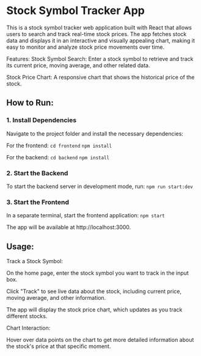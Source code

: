 # Stock Symbol Tracker App

This is a stock symbol tracker web application built with React that allows users to search and track real-time stock prices. The app fetches stock data and displays it in an interactive and visually appealing chart, making it easy to monitor and analyze stock price movements over time.

Features:
Stock Symbol Search: Enter a stock symbol to retrieve and track its current price, moving average, and other related data.

Stock Price Chart: A responsive chart that shows the historical price of the stock.

## How to Run:
### 1. Install Dependencies
Navigate to the project folder and install the necessary dependencies:

For the frontend:
`cd frontend`
`npm install`

For the backend:
`cd backend`
`npm install`

### 2. Start the Backend
To start the backend server in development mode, run:
`npm run start:dev`

### 3. Start the Frontend
In a separate terminal, start the frontend application:
`npm start`

The app will be available at http://localhost:3000.

## Usage:
Track a Stock Symbol:

On the home page, enter the stock symbol you want to track in the input box.

Click "Track" to see live data about the stock, including current price, moving average, and other information.

The app will display the stock price chart, which updates as you track different stocks.

Chart Interaction:

Hover over data points on the chart to get more detailed information about the stock's price at that specific moment.
